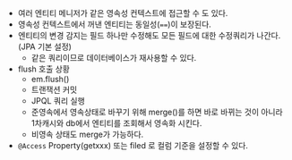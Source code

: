 - 여러 엔티티 메니저가 같은 영속성 컨텍스트에 접근할 수 도 있다.
- 영속성 컨텍스트에서 꺼낸 엔티티는 동일성(`==`)이 보장된다.
- 엔티티의 변경 감지는 필드 하나만 수정해도 모든 필드에 대한 수정쿼리가 나간다.(JPA 기본 설정)
	- 같은 쿼리이므로 데이터베이스가 재사용할 수 있다.
- flush 호출 상황
	- em.flush()
	- 트랜잭션 커밋
	- JPQL 쿼리 실행
	- 준영속에서 영속상태로 바꾸기 위해 merge()를 하면 바로 바뀌는 것이 아니라 1차캐시와 db에서 엔티티를 조회해서 영속화 시킨다. 
	- 비영속 상태도 merge가 가능하다.
- `@Access` Property(getxxx) 또는 filed 로 컬럼 기준을 설정할 수 있다.